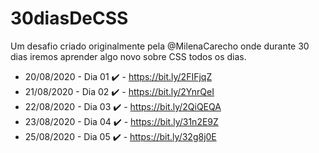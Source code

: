 # 30diasDeCSS
Um desafio criado originalmente pela @MilenaCarecho onde durante 30 dias iremos aprender algo novo sobre CSS todos os dias.

- 20/08/2020 - Dia 01 :heavy_check_mark: - https://bit.ly/2FIFjqZ
- 21/08/2020 - Dia 02 :heavy_check_mark: - https://bit.ly/2YnrQeI
- 22/08/2020 - Dia 03 :heavy_check_mark: - https://bit.ly/2QiQEQA
- 23/08/2020 - Dia 04 :heavy_check_mark: - https://bit.ly/31n2E9Z
- 25/08/2020 - Dia 05 :heavy_check_mark: - https://bit.ly/32g8j0E
